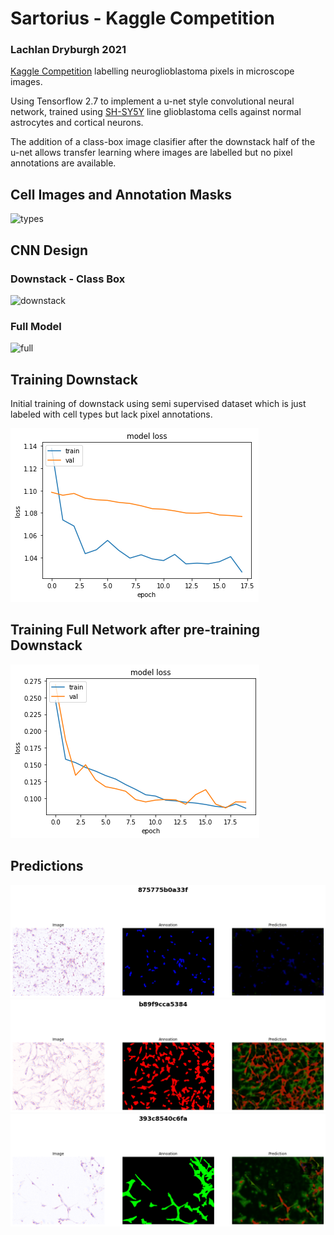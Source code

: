 # Sartorius - Kaggle Competition
### Lachlan Dryburgh 2021
[Kaggle Competition](https://www.kaggle.com/c/sartorius-cell-instance-segmentation) labelling neuroglioblastoma pixels in microscope images. 

Using Tensorflow 2.7 to implement a u-net style convolutional neural network, trained using [SH-SY5Y](https://en.wikipedia.org/wiki/SH-SY5Y) line glioblastoma cells against normal astrocytes and cortical neurons.

The addition of a class-box image clasifier after the downstack half of the u-net allows transfer learning where images are labelled but no pixel annotations are available. 

## Cell Images and Annotation Masks

![types](https://github.com/LachlanD/Kaggle-Glioblastoma/blob/main/img/cell_types.png?raw=true)

## CNN Design
### Downstack - Class Box

![downstack](https://github.com/LachlanD/Kaggle-Glioblastoma/blob/main/img/downstack.png?raw=true)

### Full Model

![full](https://github.com/LachlanD/Kaggle-Glioblastoma/blob/main/img/full_model.png?raw=true)


## Training Downstack
Initial training of downstack using semi supervised dataset which is just labeled with cell types but lack pixel annotations.

![training_class](https://github.com/LachlanD/Glioblastoma-Detection-Kaggle/blob/main/img/down_loss.png?raw=true)

## Training Full Network after pre-training Downstack

![training_pixel](https://github.com/LachlanD/Glioblastoma-Detection-Kaggle/blob/main/img/pretrained_loss.png?raw=true)

## Predictions

![pred1](https://github.com/LachlanD/Glioblastoma-Detection-Kaggle/blob/main/img/prediction1.png?raw=true)
![pred2](https://github.com/LachlanD/Glioblastoma-Detection-Kaggle/blob/main/img/prediction2.png?raw=true)
![pred3](https://github.com/LachlanD/Glioblastoma-Detection-Kaggle/blob/main/img/prediction3.png?raw=true)
